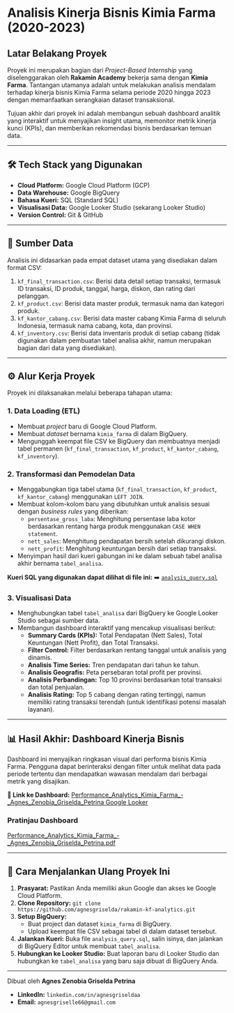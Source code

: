 # Analisis Kinerja Bisnis Kimia Farma (2020-2023)

## Latar Belakang Proyek

Proyek ini merupakan bagian dari *Project-Based Internship* yang diselenggarakan oleh **Rakamin Academy** bekerja sama dengan **Kimia Farma**. Tantangan utamanya adalah untuk melakukan analisis mendalam terhadap kinerja bisnis Kimia Farma selama periode 2020 hingga 2023 dengan memanfaatkan serangkaian dataset transaksional.

Tujuan akhir dari proyek ini adalah membangun sebuah dashboard analitik yang interaktif untuk menyajikan insight utama, memonitor metrik kinerja kunci (KPIs), dan memberikan rekomendasi bisnis berdasarkan temuan data.

---

## 🛠️ Tech Stack yang Digunakan

*   **Cloud Platform:** Google Cloud Platform (GCP)
*   **Data Warehouse:** Google BigQuery
*   **Bahasa Kueri:** SQL (Standard SQL)
*   **Visualisasi Data:** Google Looker Studio (sekarang Looker Studio)
*   **Version Control:** Git & GitHub

---

## 📄 Sumber Data

Analisis ini didasarkan pada empat dataset utama yang disediakan dalam format CSV:

1.  `kf_final_transaction.csv`: Berisi data detail setiap transaksi, termasuk ID transaksi, ID produk, tanggal, harga, diskon, dan rating dari pelanggan.
2.  `kf_product.csv`: Berisi data master produk, termasuk nama dan kategori produk.
3.  `kf_kantor_cabang.csv`: Berisi data master cabang Kimia Farma di seluruh Indonesia, termasuk nama cabang, kota, dan provinsi.
4.  `kf_inventory.csv`: Berisi data inventaris produk di setiap cabang (tidak digunakan dalam pembuatan tabel analisa akhir, namun merupakan bagian dari data yang disediakan).

---

## ⚙️ Alur Kerja Proyek

Proyek ini dilaksanakan melalui beberapa tahapan utama:

### 1. Data Loading (ETL)
*   Membuat *project* baru di Google Cloud Platform.
*   Membuat *dataset* bernama `kimia_farma` di dalam BigQuery.
*   Mengunggah keempat file CSV ke BigQuery dan membuatnya menjadi tabel permanen (`kf_final_transaction`, `kf_product`, `kf_kantor_cabang`, `kf_inventory`).

### 2. Transformasi dan Pemodelan Data
*   Menggabungkan tiga tabel utama (`kf_final_transaction`, `kf_product`, `kf_kantor_cabang`) menggunakan `LEFT JOIN`.
*   Membuat kolom-kolom baru yang dibutuhkan untuk analisis sesuai dengan *business rules* yang diberikan:
    *   `persentase_gross_laba`: Menghitung persentase laba kotor berdasarkan rentang harga produk menggunakan `CASE WHEN statement`.
    *   `nett_sales`: Menghitung pendapatan bersih setelah dikurangi diskon.
    *   `nett_profit`: Menghitung keuntungan bersih dari setiap transaksi.
*   Menyimpan hasil dari kueri gabungan ini ke dalam sebuah tabel analisa akhir bernama `tabel_analisa`.

**Kueri SQL yang digunakan dapat dilihat di file ini:**
➡️ [`analysis_query.sql`](analysis_query.sql)

### 3. Visualisasi Data
*   Menghubungkan tabel `tabel_analisa` dari BigQuery ke Google Looker Studio sebagai sumber data.
*   Membangun dashboard interaktif yang mencakup visualisasi berikut:
    *   **Summary Cards (KPIs):** Total Pendapatan (Nett Sales), Total Keuntungan (Nett Profit), dan Total Transaksi.
    *   **Filter Control:** Filter berdasarkan rentang tanggal untuk analisis yang dinamis.
    *   **Analisis Time Series:** Tren pendapatan dari tahun ke tahun.
    *   **Analisis Geografis:** Peta persebaran total profit per provinsi.
    *   **Analisis Perbandingan:** Top 10 provinsi berdasarkan total transaksi dan total penjualan.
    *   **Analisis Rating:** Top 5 cabang dengan rating tertinggi, namun memiliki rating transaksi terendah (untuk identifikasi potensi masalah layanan).

---

## 📊 Hasil Akhir: Dashboard Kinerja Bisnis

Dashboard ini menyajikan ringkasan visual dari performa bisnis Kimia Farma. Pengguna dapat berinteraksi dengan filter untuk melihat data pada periode tertentu dan mendapatkan wawasan mendalam dari berbagai metrik yang disajikan.

**🔗 Link ke Dashboard:**
[Performance_Analytics_Kimia_Farma_-_Agnes_Zenobia_Griselda_Petrina Google Looker](https://lookerstudio.google.com/reporting/deb8cff0-256c-4477-8a32-e6990163902a)

### Pratinjau Dashboard
[Performance_Analytics_Kimia_Farma_-_Agnes_Zenobia_Griselda_Petrina.pdf](https://github.com/user-attachments/files/23286152/Performance_Analytics_Kimia_Farma_-_Agnes_Zenobia_Griselda_Petrina.pdf)


---

## 🚀 Cara Menjalankan Ulang Proyek Ini

1.  **Prasyarat:** Pastikan Anda memiliki akun Google dan akses ke Google Cloud Platform.
2.  **Clone Repository:** `git clone https://github.com/agnesgriselda/rakamin-kf-analytics.git`
3.  **Setup BigQuery:**
    *   Buat project dan dataset `kimia_farma` di BigQuery.
    *   Upload keempat file CSV sebagai tabel di dalam dataset tersebut.
4.  **Jalankan Kueri:** Buka file `analysis_query.sql`, salin isinya, dan jalankan di BigQuery Editor untuk membuat `tabel_analisa`.
5.  **Hubungkan ke Looker Studio:** Buat laporan baru di Looker Studio dan hubungkan ke `tabel_analisa` yang baru saja dibuat di BigQuery Anda.

---

Dibuat oleh **Agnes Zenobia Griselda Petrina**
*   **LinkedIn:** `linkedin.com/in/agnesgriseldaa`
*   **Email:** `agnesgriselle66@gmail.com`
